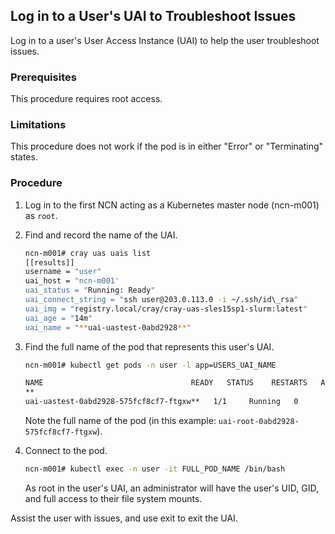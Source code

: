 
## Log in to a User's UAI to Troubleshoot Issues

Log in to a user's User Access Instance \(UAI\) to help the user troubleshoot issues.

### Prerequisites

This procedure requires root access.

### Limitations

This procedure does not work if the pod is in either "Error" or "Terminating" states.

### Procedure

1.  Log in to the first NCN acting as a Kubernetes master node \(ncn-m001\) as `root`.

2.  Find and record the name of the UAI.

    ```bash
    ncn-m001# cray uas uais list
    [[results]]
    username = "user"
    uai_host = "ncn-m001'
    uai_status = "Running: Ready"
    uai_connect_string = "ssh user@203.0.113.0 -i ~/.ssh/id\_rsa"
    uai_img = "registry.local/cray/cray-uas-sles15sp1-slurm:latest"
    uai_age = "14m"
    uai_name = "**uai-uastest-0abd2928**"
    ```

3.  Find the full name of the pod that represents this user's UAI.

    ```bash
    ncn-m001# kubectl get pods -n user -l app=USERS_UAI_NAME
    
    NAME                                 READY   STATUS    RESTARTS   AGE
    **
    uai-uastest-0abd2928-575fcf8cf7-ftgxw**   1/1     Running   0          89m
    ```

    Note the full name of the pod \(in this example: `uai-root-0abd2928-575fcf8cf7-ftgxw`\).

4.  Connect to the pod.

    ```bash
    ncn-m001# kubectl exec -n user -it FULL_POD_NAME /bin/bash
    ```

    As root in the user's UAI, an administrator will have the user's UID, GID, and full access to their file system mounts.


Assist the user with issues, and use exit to exit the UAI.



